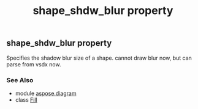 ﻿---
title: shape_shdw_blur property
second_title: Aspose.Diagram for Python via .NET API References
description: 
type: docs
weight: 100
url: /python-net/aspose.diagram/fill/shape_shdw_blur/
is_root: false
---

## shape_shdw_blur property


Specifies the shadow blur size of a shape.
cannot draw blur now, but can parse from vsdx now.

### See Also
* module [aspose.diagram](../../)
* class [Fill](/diagram/python-net/aspose.diagram/fill)
